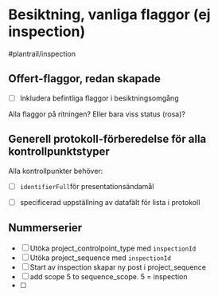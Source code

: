 # Besiktning, vanliga flaggor (ej inspection)
#plantrail/inspection


## Offert-flaggor, redan skapade
- [ ] Inkludera befintliga flaggor i besiktningsomgång

Alla flaggor på ritningen?
Eller bara viss status (rosa)?

## Generell protokoll-förberedelse för alla kontrollpunktstyper
Alla kontrollpunkter behöver:
- [ ] `identifierFull`för presentationsändamål
- [ ] specificerad uppställning av datafält för lista i protokoll


## Nummerserier
- [ ] Utöka project_controlpoint_type med `inspectionId`
- [ ] Utöka project_sequence med `inspectionId`
- [ ] Start av inspection skapar ny post i project_sequence
- [ ] add scope 5 to sequence_scope. 5 = inspection
- [ ] 